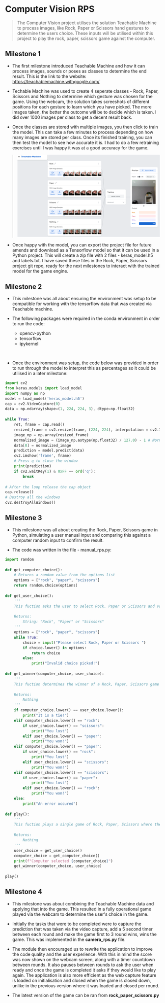 # Computer Vision RPS

> The Computer Vision project utilises the solution Teachable Machine to process images, like Rock, Paper or Scissors hand gestures to determine the users choice. These inputs will be utilised within this project to play the rock, paper, scissors game against the computer.

## Milestone 1

- The first milestone introduced Teachable Machine and how it can process images, sounds or poses as classes to determine the end result. This is the link to the website: https://teachablemachine.withgoogle.com/
  
- Techable Machine was used to create 4 seperate classes - Rock, Paper, Scissors and Nothing to determine which gesture was chosen for the game. Using the webcam, the solution takes screeshots of different positions for each gesture to learn which you have picked. The more images taken, the better the outcome will be to decide which is taken. I did over 1000 images per class to get a decent result back.

- Once the classes are stored with multiple images, you then click to train the model. This can take a few minutes to process depending on how many images are stored per class. Once its finished training, you can then test the model to see how accurate it is. I had to do a few retraining exercises until I was happy it was at a good accuracy for the game.

> ![Alt text](Teachable%20Machine%20screenshot.png)

- Once happy with the model, you can export the project file for future amends and download as a Tensorflow model so that it can be used in a Python project. This will create a zip file with 2 files - keras_model.h5 and labels.txt. I have saved these files in the Rock, Paper, Scissors project git repo, ready for the next milestones to interact with the trained model for the game engine.

## Milestone 2

- This milestone was all about ensuring the environment was setup to be compatible for working with the tensorflow data that was created via Teachable machine.

- The following packages were required in the conda environment in order to run the code:
    - opencv-python
    - tensorflow
    - ipykernel
    
<br>

- Once the environment was setup, the code below was provided in order to run through the model to interpret this as percentages so it could be utilised in a later milestone:

```python
import cv2
from keras.models import load_model
import numpy as np
model = load_model('keras_model.h5')
cap = cv2.VideoCapture(0)
data = np.ndarray(shape=(1, 224, 224, 3), dtype=np.float32)

while True: 
    ret, frame = cap.read()
    resized_frame = cv2.resize(frame, (224, 224), interpolation = cv2.INTER_AREA)
    image_np = np.array(resized_frame)
    normalized_image = (image_np.astype(np.float32) / 127.0) - 1 # Normalize the image
    data[0] = normalized_image
    prediction = model.predict(data)
    cv2.imshow('frame', frame)
    # Press q to close the window
    print(prediction)
    if cv2.waitKey(1) & 0xFF == ord('q'):
        break
            
# After the loop release the cap object
cap.release()
# Destroy all the windows
cv2.destroyAllWindows()
```

## Milestone 3

- This milestone was all about creating the Rock, Paper, Scissors game in Python, simulating a user manual input and comparing this against a computer random input to confirm the result.

- The code was written in the file - manual_rps.py:

```python
import random

def get_computer_choice():
    # Returns a random value from the options list
    options = ["rock", "paper", "scissors"]
    return random.choice(options)

def get_user_choice():
    '''
    This fuction asks the user to select Rock, Paper or Scissors and validates the request until its valid

    Returns:
        String: "Rock", "Paper" or "Scissors"
    '''
    options = ["rock", "paper", "scissors"]
    while True:
        choice = input("Please select Rock, Paper or Scissors ")
        if choice.lower() in options:
            return choice
        else:
            print("Invalid choice picked!")

def get_winner(computer_choice, user_choice):
    '''
    This fuction determines the winner of a Rock, Paper, Scissors game by comparing the computer choice and the user choice

    Returns:
        Nothing
    '''
    if computer_choice.lower() == user_choice.lower():
        print("It is a tie!")
    elif computer_choice.lower() == "rock":
        if user_choice.lower() == "scissors":
            print("You lost")
        elif user_choice.lower() == "paper":
            print("You won!")
    elif computer_choice.lower() == "paper":
        if user_choice.lower() == "rock":
            print("You lost")
        elif user_choice.lower() == "scissors":
            print("You won!")
    elif computer_choice.lower() == "scissors":
        if user_choice.lower() == "paper":
            print("You lost")
        elif user_choice.lower() == "rock":
            print("You won!")
    else:
        print("An error occured")

def play():
    '''
    This fuction plays a single game of Rock, Paper, Scissors where the user picks an option and will print out the result against the computer's choice

    Returns:
        Nothing
    '''
    user_choice = get_user_choice()
    computer_choice = get_computer_choice()
    print(f"Computer selected {computer_choice}")
    get_winner(computer_choice, user_choice)

play()
```

## Milestone 4

- This milestone was about combining the Teachable Machine data and applying that into the game. This resulted in a fully operational game played via the webcam to determine the user's choice in the game.

- Initially the tasks that were to be completed were to capture the prediction that was taken via the video capture, add a 5 second timer between each round and make the game first to 3 round wins, wins the game. This was implemented in the <b>camera_rps.py</b> file.

- The module then encouraged us to rewrite the application to improve the code quality and the user experience. With this in mind the score was now shown on the webcam screen, along with a timer countdown between rounds. It also pauses between rounds to ask the user when ready and once the game is completed it asks if they would like to play again. The application is also more efficient as the web capture feature is loaded on initialisation and closed when the game is closed down, unlike in the previous version where it was loaded and closed per round.

- The latest version of the game can be ran from <b>rock_paper_scissors.py</b>